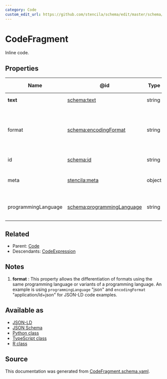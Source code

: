 ```yaml
---
category: Code
custom_edit_url: https://github.com/stencila/schema/edit/master/schema/CodeFragment.schema.yaml
---
```


# CodeFragment

Inline code.

## Properties

| Name                | @id                                                                  | Type   | Description                                                                             | Inherited from      |
| ------------------- | -------------------------------------------------------------------- | ------ | --------------------------------------------------------------------------------------- | ------------------- |
| **text**            | [schema:text](https://schema.org/text)                               | string | The text of the code.                                                                   | [Code](Code.md)     |
| format              | [schema:encodingFormat](https://schema.org/encodingFormat)           | string | Media type, typically expressed using a MIME format, of the code. See note [1](#notes). | [Code](Code.md)     |
| id                  | [schema:id](https://schema.org/id)                                   | string | The identifier for this item.                                                           | [Entity](Entity.md) |
| meta                | [stencila:meta](https://schema.stenci.la/meta.jsonld)                | object | Metadata associated with this item.                                                     | [Entity](Entity.md) |
| programmingLanguage | [schema:programmingLanguage](https://schema.org/programmingLanguage) | string | The programming language of the code.                                                   | [Code](Code.md)     |

## Related

-   Parent: [Code](Code.md)
-   Descendants: [CodeExpression](CodeExpression.md)

## Notes

1.  **format** : This property allows the differentiation of formats using the same programming language or variants of a programming language. An example is using `programmingLanguage` "json" and `encodingFormat` "application/ld+json" for JSON-LD code examples.

## Available as

-   [JSON-LD](https://schema.stenci.la/CodeFragment.jsonld)
-   [JSON Schema](https://schema.stenci.la/v1/CodeFragment.schema.json)
-   [Python class](https://stencila.github.io/schema/py/docs/types.html#schema.types.CodeFragment)
-   [TypeScript class](https://stencila.github.io/schema/ts/docs/interfaces/codefragment.html)
-   [R class](https://cran.r-project.org/web/packages/stencilaschema/stencilaschema.pdf)

## Source

This documentation was generated from [CodeFragment.schema.yaml](https://github.com/stencila/schema/blob/master/schema/CodeFragment.schema.yaml).
